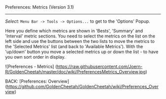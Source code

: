 Preferences: Metrics (Version 3.1)
***

_Select:_ `Menu Bar -> Tools -> Options...` to get to the 'Options' Popup.

Here you define which metrics are shown in 'Bests', 'Summary' and 'Interval' metric sections. You need to select the metrics on the list on the left side and use the buttons between the two lists to move the metrics to the 'Selected Metrics' list (and back to 'Available Metrics'). With the 'up/down' button you move a selected metrics up or down the list - to have you own sort order in display.

![Preferences - Metrics] (https://raw.githubusercontent.com/Joern-R/GoldenCheetah/master/doc/wiki/PreferencesMetrics_Overview.jpg)



BACK: [Preferences: Overview] (https://github.com/GoldenCheetah/GoldenCheetah/wiki/Preferences_Overview)

